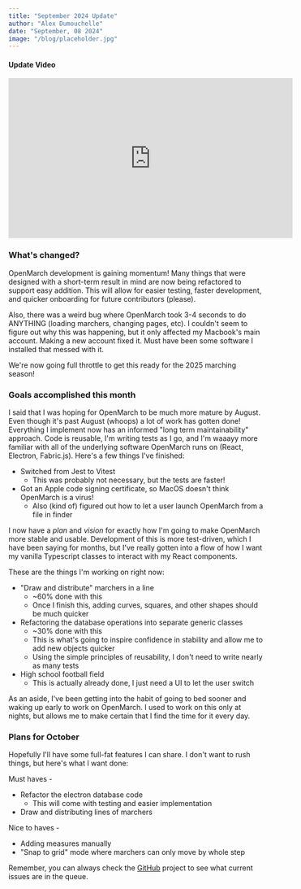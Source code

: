 ```yaml
---
title: "September 2024 Update"
author: "Alex Dumouchelle"
date: "September, 08 2024"
image: "/blog/placeholder.jpg"
---
```


#### Update Video

<iframe width="560" height="315" src="https://www.youtube.com/embed/bPWCBnLboqk?si=7rb6wJ5QUwovlf3H" title="YouTube video player" frameborder="0" allow="accelerometer; autoplay; clipboard-write; encrypted-media; gyroscope; picture-in-picture; web-share" referrerpolicy="strict-origin-when-cross-origin" allowfullscreen></iframe>

<br/>

### What's changed?

OpenMarch development is gaining momentum!
Many things that were designed with a short-term result in mind are now being refactored to support easy addition.
This will allow for easier testing, faster development, and quicker onboarding for future contributors (please).

Also, there was a weird bug where OpenMarch took 3-4 seconds to do ANYTHING (loading marchers, changing pages, etc).
I couldn't seem to figure out why this was happening, but it only affected my Macbook's main account.
Making a new account fixed it.
Must have been some software I installed that messed with it.

We're now going full throttle to get this ready for the 2025 marching season!

### Goals accomplished this month

I said that I was hoping for OpenMarch to be much more mature by August.
Even though it's past August (whoops) a lot of work has gotten done!
Everything I implement now has an informed "long term maintainability" approach.
Code is reusable, I'm writing tests as I go, and I'm waaayy more familiar with all of the underlying software OpenMarch runs on (React, Electron, Fabric.js).
Here's a few things I've finished:

- Switched from Jest to Vitest
  - This was probably not necessary, but the tests are faster!
- Got an Apple code signing certificate, so MacOS doesn't think OpenMarch is a virus!
  - Also (kind of) figured out how to let a user launch OpenMarch from a file in finder

I now have a _plan_ and _vision_ for exactly how I'm going to make OpenMarch more stable and usable.
Development of this is more test-driven, which I have been saying for months, but I've really gotten into a flow of how I want my vanilla Typescript classes to interact with my React components.

These are the things I'm working on right now:

- "Draw and distribute" marchers in a line
  - ~60% done with this
  - Once I finish this, adding curves, squares, and other shapes should be much quicker
- Refactoring the database operations into separate generic classes
  - ~30% done with this
  - This is what's going to inspire confidence in stability and allow me to add new objects quicker
  - Using the simple principles of reusability, I don't need to write nearly as many tests
- High school football field
  - This is actually already done, I just need a UI to let the user switch

As an aside, I've been getting into the habit of going to bed sooner and waking up early to work on OpenMarch.
I used to work on this only at nights, but allows me to make certain that I find the time for it every day.

### Plans for October

Hopefully I'll have some full-fat features I can share.
I don't want to rush things, but here's what I want done:

Must haves -

- Refactor the electron database code
  - This will come with testing and easier implementation
- Draw and distributing lines of marchers

Nice to haves -

- Adding measures manually
- "Snap to grid" mode where marchers can only move by whole step

Remember, you can always check the [GitHub](https://github.com/OpenMarch/OpenMarch) project to see what current issues are in the queue.
